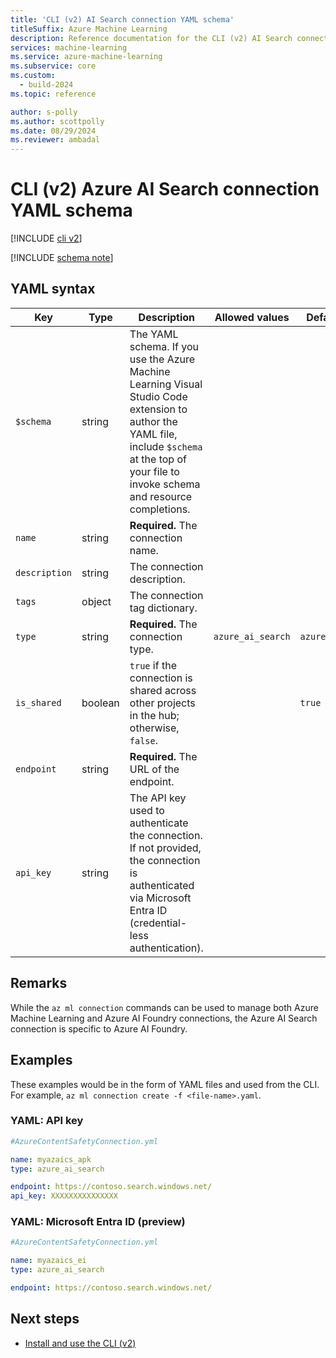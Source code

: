 ```yaml
---
title: 'CLI (v2) AI Search connection YAML schema'
titleSuffix: Azure Machine Learning
description: Reference documentation for the CLI (v2) AI Search connections YAML schema.
services: machine-learning
ms.service: azure-machine-learning
ms.subservice: core
ms.custom:
  - build-2024
ms.topic: reference

author: s-polly
ms.author: scottpolly
ms.date: 08/29/2024
ms.reviewer: ambadal
---
```


# CLI (v2) Azure AI Search connection YAML schema

[!INCLUDE [cli v2](includes/machine-learning-cli-v2.md)]

[!INCLUDE [schema note](includes/machine-learning-preview-old-json-schema-note.md)]

## YAML syntax

| Key | Type | Description | Allowed values | Default value |
| --- | ---- | ----------- | -------------- | ------------- |
| `$schema` | string | The YAML schema. If you use the Azure Machine Learning Visual Studio Code extension to author the YAML file, include `$schema` at the top of your file to invoke schema and resource completions. | | |
| `name` | string | **Required.** The connection name. | | |
| `description` | string | The connection description. | | |
| `tags` | object | The connection tag dictionary. | | |
| `type` | string | **Required.** The connection type. | `azure_ai_search` | `azure_ai_search` |
| `is_shared` | boolean | `true` if the connection is shared across other projects in the hub; otherwise, `false`. | | `true` |
| `endpoint` | string | **Required.** The URL of the endpoint. | | |
| `api_key` | string | The API key used to authenticate the connection. If not provided, the connection is authenticated via Microsoft Entra ID (credential-less authentication). | | |

## Remarks

While the `az ml connection` commands can be used to manage both Azure Machine Learning and Azure AI Foundry connections, the Azure AI Search connection is specific to Azure AI Foundry.

## Examples

These examples would be in the form of YAML files and used from the CLI. For example, `az ml connection create -f <file-name>.yaml`. 

### YAML: API key

```yml
#AzureContentSafetyConnection.yml

name: myazaics_apk
type: azure_ai_search

endpoint: https://contoso.search.windows.net/
api_key: XXXXXXXXXXXXXXX
```

### YAML: Microsoft Entra ID (preview)

```yml
#AzureContentSafetyConnection.yml

name: myazaics_ei
type: azure_ai_search

endpoint: https://contoso.search.windows.net/
```

## Next steps

- [Install and use the CLI (v2)](how-to-configure-cli.md)
